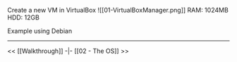 Create a new VM in VirtualBox
![[01-VirtualBoxManager.png]]
RAM: 1024MB
HDD: 12GB

Example using Debian


---
<<  [[Walkthrough]] -|- [[02 - The OS]]  >>
